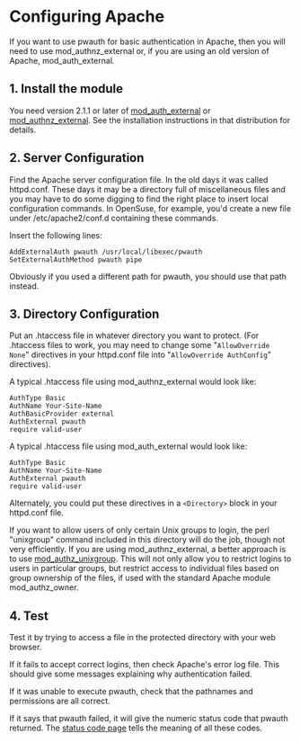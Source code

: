 # Configuring Apache #

If  you want to use pwauth for basic authentication in Apache, then you will need to use mod\_authnz\_external or, if you are using an old version of Apache, mod\_auth\_external.

## 1. Install the module ##

You need version 2.1.1 or later of [mod\_auth\_external](http://code.google.com/p/mod-auth-external/) or [mod\_authnz\_external](http://code.google.com/p/mod-auth-external/).  See the installation instructions in that distribution for details.

## 2. Server Configuration ##

Find the Apache server configuration file.  In the old days it was called httpd.conf.  These days it may be a directory full of miscellaneous files and you may have to do some digging to find the right place to insert local configuration commands.  In OpenSuse, for example, you'd create a new file under /etc/apache2/conf.d containing these commands.

Insert the following lines:
```
AddExternalAuth pwauth /usr/local/libexec/pwauth
SetExternalAuthMethod pwauth pipe
```
Obviously if you used a different path for pwauth, you should use that path instead.

## 3. Directory Configuration ##

Put an .htaccess file in whatever directory you want to protect. (For .htaccess files to work, you may need to change some "`AllowOverride None`" directives in your httpd.conf file into "`AllowOverride AuthConfig`" directives).

A typical .htaccess file using mod\_authnz\_external would look like:
```
AuthType Basic
AuthName Your-Site-Name
AuthBasicProvider external
AuthExternal pwauth
require valid-user
```
A typical .htaccess file using mod\_auth\_external would look like:
```
AuthType Basic
AuthName Your-Site-Name
AuthExternal pwauth
require valid-user
```

Alternately, you could put these directives in a `<Directory>` block in your httpd.conf file.

If you want to allow users of only certain Unix groups to login, the perl "unixgroup" command included in this directory will do the job, though not very efficiently.  If you are using mod\_authnz\_external, a better approach is to use [mod\_authz\_unixgroup](http://unixpapa.com/mod_authz_unixgroup/).  This will not only allow you to restrict logins to users in particular groups, but restrict access to individual files based on group ownership of the files, if used with the standard Apache module mod\_authz\_owner.

## 4. Test ##

Test it by trying to access a file in the protected directory with your web browser.

If it fails to accept correct logins, then check Apache's error log file.  This should give some messages explaining why authentication failed.

If it was unable to execute pwauth, check that the pathnames and permissions are all correct.

If it says that pwauth failed, it will give the numeric status code that pwauth returned.
The [status code page](StatusCodes.md) tells the meaning of all these codes.